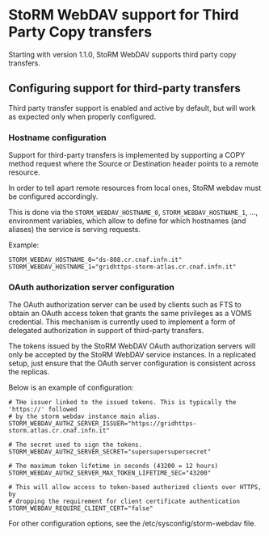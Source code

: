 # StoRM WebDAV support for Third Party Copy transfers

Starting with version 1.1.0, StoRM WebDAV supports third party
copy transfers. 

## Configuring support for third-party transfers

Third party transfer support is enabled and active by default, but will work as
expected only when properly configured.

### Hostname configuration

Support for third-party transfers is implemented by supporting a COPY method
request where the Source or Destination header points to a remote resource.

In order to tell apart remote resources from local ones, StoRM webdav must be
configured accordingly.

This is done via the `STORM_WEBDAV_HOSTNAME_0`, `STORM_WEBDAV_HOSTNAME_1`, ...,
environment variables, which allow to define for which hostnames (and aliases)
the service is serving requests.

Example:

```
STORM_WEBDAV_HOSTNAME_0="ds-808.cr.cnaf.infn.it"
STORM_WEBDAV_HOSTNAME_1="gridhttps-storm-atlas.cr.cnaf.infn.it"
```

### OAuth authorization server configuration

The OAuth authorization server can be used by clients such as FTS to obtain an
OAuth access token that grants the same privileges as a VOMS credential. This
mechanism is currently used to implement a form of delegated authorization in
support of third-party transfers. 

The tokens issued by the StoRM WebDAV OAuth authorization servers will only be
accepted by the StoRM WebDAV service instances. In a replicated setup, just 
ensure that the OAuth server configuration is consistent across the replicas.

Below is an example of configuration:

```
# THe issuer linked to the issued tokens. This is typically the 'https://' followed
# by the storm webdav instance main alias.
STORM_WEBDAV_AUTHZ_SERVER_ISSUER="https://gridhttps-storm.atlas.cr.cnaf.infn.it"

# The secret used to sign the tokens. 
STORM_WEBDAV_AUTHZ_SERVER_SECRET="supersupersupersecret"

# The maximum token lifetime in seconds (43200 = 12 hours)
STORM_WEBDAV_AUTHZ_SERVER_MAX_TOKEN_LIFETIME_SEC="43200"

# This will allow access to token-based authorized clients over HTTPS, by 
# dropping the requirement for client certificate authentication
STORM_WEBDAV_REQUIRE_CLIENT_CERT="false"
```
For other configuration options, see the /etc/sysconfig/storm-webdav file.